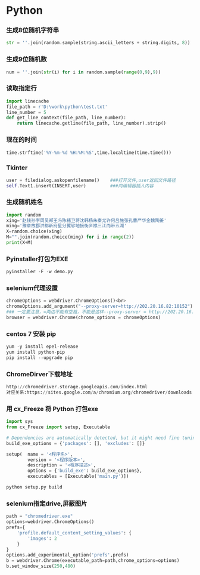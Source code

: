 # Python

### 生成8位随机字符串
```Python
str = ''.join(random.sample(string.ascii_letters + string.digits, 8))
```
### 生成9位随机数
```Python
num = ''.join(str(i) for i in random.sample(range(0,9),9))
```
### 读取指定行
```Python
import linecache
file_path = r'D:\work\python\test.txt'
line_number = 5
def get_line_context(file_path, line_number):
	return linecache.getline(file_path, line_number).strip()
```
### 现在的时间
```Python
time.strftime('%Y-%m-%d %H:%M:%S',time.localtime(time.time()))
```
### Tkinter
```Python
user = filedialog.askopenfilename()    ###打开文件,user返回文件路径
self.Text1.insert(INSERT,user)         ###向编辑器插入内容
```
### 生成随机姓名
```Python
import random
xing='赵钱孙李周吴郑王冯陈褚卫蒋沈韩杨朱秦尤许何吕施张孔曹严华金魏陶姜'
ming='豫章故郡洪都新府星分翼轸地接衡庐襟三江而带五湖'
X=random.choice(xing)
M="".join(random.choice(ming) for i in range(2))
print(X+M)
```
### Pyinstaller打包为EXE
```Python
pyinstaller -F -w demo.py
```
### selenium代理设置
```Python
chromeOptions = webdriver.ChromeOptions()<br>
chromeOptions.add_argument("--proxy-server=http://202.20.16.82:10152")
### 一定要注意，=两边不能有空格，不能是这样--proxy-server = http://202.20.16.82:10152
browser = webdriver.Chrome(chrome_options = chromeOptions)
```
### centos 7 安装 pip
```Python
yum -y install epel-release
yum install python-pip
pip install --upgrade pip
```
### ChromeDirver下载地址
```Python
http://chromedriver.storage.googleapis.com/index.html
对应关系:https://sites.google.com/a/chromium.org/chromedriver/downloads
```
### 用 cx_Freeze 将 Python 打包exe
```Python
import sys
from cx_Freeze import setup, Executable

# Dependencies are automatically detected, but it might need fine tuning.
build_exe_options = {'packages': [], 'excludes': []}

setup(  name = '<程序名>',
        version = '<程序版本>',
        description = '<程序描述>',
        options = {'build_exe': build_exe_options},
        executables = [Executable('main.py')])
```
```Python
python setup.py build
```
### selenium指定drive,屏蔽图片
```Python
path = "chromedriver.exe"
options=webdriver.ChromeOptions()
prefs={
	'profile.default_content_setting_values': {
		'images': 2
	}
}
options.add_experimental_option('prefs',prefs)
b = webdriver.Chrome(executable_path=path,chrome_options=options)
b.set_window_size(250,480)
```